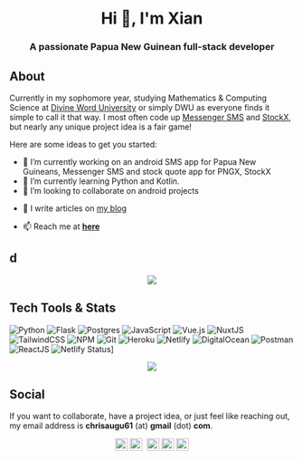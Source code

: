 <h1 align="center">Hi 👋, I'm Xian</h1>
<h3 align="center">A passionate Papua New Guinean full-stack developer</h3>

<!-- <h4 align="center">I'm a Computer Engineer, Software Developer, Open-Source Enthusiast, and an aspiring Entrepreneur.</h4> -->
<!-- <p align="center"> <img src="https://img.shields.io/github/followers/bolorundurovj?style=social" alt="bolorundurovj" /> 
  <img src="https://img.shields.io/github/last-commit/bolorundurovj/bolorundurovj" alt="bolorundurovj" /> 
<img src="https://img.shields.io/twitter/follow/bolorundurovb?label=Follow%20me&style=social" alt="bolorundurovb" />
</p> -->
## About

Currently in my sophomore year, studying Mathematics & Computing Science at [Divine Word University](https://www.dwu.ac.pg) or simply DWU as everyone finds it simple to call it that way. I most often code up [Messenger SMS](https://github.com/chrisaugu/MessengerSMS) and [StockX](https://github.com/chrisaugu/StockX), but nearly any unique project idea is a fair game!

Here are some ideas to get you started:
- 🔭 I’m currently working on an android SMS app for Papua New Guineans, Messenger SMS and stock quote app for PNGX, StockX
- 🌱 I’m currently learning Python and Kotlin.
- 👯 I’m looking to collaborate on android projects
<!-- - 👯 I’m looking to working on **any short-term project** -->
<!-- - 👯 I’m looking to collaborate on **any interesting project** -->
<!-- - 🤔 I’m looking for help with ... -->
- 📝  I  write articles on [my blog](https://www.christianaugustyn.me/blog/)
<!-- - 💬  Ask me about **Python, Heroku, and Javascript** -->
<!-- - 💬 Ask me about ... -->
- 📫 Reach me at **[here](mailto:chrisaugu61@gmail.com)**
<!-- - 😄 Pronouns: ... -->
<!-- - ⚡ Fun fact: **I'm conversational in Mandarin Chinese** -->
<!-- - 👨‍💻 All of my projects are available at [my portfolio](https://bolorundurovb.live) -->

## d
<!-- ![ReadMe Card](https://github-readme-stats.vercel.app/api/pin/?username=chrisaugu&repo=dwuwifitoken) -->
<p align="center">
  <img src="https://github-readme-stats.vercel.app/api/pin/?username=chrisaugu&repo=dwuwifitoken"/>
</p>

<!-- <h2 align="center">🏆 Trophies</h2></a>
<p align="center"> <img width=800 src="https://github-profile-trophy.vercel.app/?username=bolorundurovj&margin-w=30"/>
</p> -->

## Tech Tools & Stats
![Python](https://img.shields.io/badge/python-%2314354C.svg?style=for-the-badge&logo=python&logoColor=white)
![Flask](https://img.shields.io/badge/flask-%23000.svg?style=for-the-badge&logo=flask&logoColor=white)
![Postgres](https://img.shields.io/badge/postgres-%23316192.svg?style=for-the-badge&logo=postgresql&logoColor=white)
![JavaScript](https://img.shields.io/badge/javascript-%23323330.svg?style=for-the-badge&logo=javascript&logoColor=%23F7DF1E)
![Vue.js](https://img.shields.io/badge/vuejs-%2335495e.svg?style=for-the-badge&logo=vuedotjs&logoColor=%234FC08D)
![NuxtJS](https://img.shields.io/badge/Nuxt-black?style=for-the-badge&logo=nuxt.js&logoColor=white)
![TailwindCSS](https://img.shields.io/badge/tailwindcss-%2338B2AC.svg?style=for-the-badge&logo=tailwind-css&logoColor=white)
![NPM](https://img.shields.io/badge/NPM-%23000000.svg?style=for-the-badge&logo=npm&logoColor=white)
![Git](https://img.shields.io/badge/git-%23F05033.svg?style=for-the-badge&logo=git&logoColor=white)
![Heroku](https://img.shields.io/badge/heroku-%23430098.svg?style=for-the-badge&logo=heroku&logoColor=white)
![Netlify](https://img.shields.io/badge/netlify-%23000000.svg?style=for-the-badge&logo=netlify&logoColor=#00C7B7)
![DigitalOcean](https://img.shields.io/badge/DigitalOcean-%230167ff.svg?style=for-the-badge&logo=digitalOcean&logoColor=white)
![Postman](https://img.shields.io/badge/Postman-FF6C37?style=for-the-badge&logo=postman&logoColor=white)
![ReactJS](https://img.shields.io/badge/ReactJS-DF5C37?style=for-the-badge&logo=react&logoColor=white)
![Netlify Status](https://api.netlify.com/api/v1/badges/81f36fda-102b-41f9-8a04-77e6646a5b11/deploy-status)]

<!-- ![Github stats](https://github-readme-stats.vercel.app/api?username=chrisaugu) -->
<p align="center" height='130px'>
  <img src="https://github-readme-stats.vercel.app/api?username=chrisaugu&show_icons=true" />
  <!-- <img src="https://github-readme-stats.vercel.app/api?username=chrisaugu&show_icons=true&hide_title=true&include_all_commits=true&line_height=21&count_private=true&theme=graywhite&hide=prs" alt="chrisaugu"/> -->
  <!-- <img src="https://github-readme-stats.vercel.app/api/top-langs/?username=chrisaugu&layout=compact&show_icons=true&hide_title=true&line_height=21" alt="chrisaugu"/> -->
</p>

<!-- <p align="center"> <img src="https://github-readme-streak-stats.herokuapp.com?user=chrisaugu&theme=vue&currStreakNum=3180EC&ring=3180EC&fire=3180EC&sideNums=3180EC" /> </p> -->

## Social
If you want to collaborate, have a project idea, or just feel like reaching out, my email address is **chrisaugu61** (at) **gmail** (dot) **com**.
<p align="center">
  <a href="https://stackoverflow.com/chrisaugu" target="blank"><img align="center" src="https://cdn.jsdelivr.net/npm/simple-icons@3.0.1/icons/stackoverflow.svg" alt="chrisaugu" height="22" width="22" /></a>
  <a href="mailto:chrisaugu61@gmail.com" target="blank"><img align="center" src="https://cdn.jsdelivr.net/npm/simple-icons@3.0.1/icons/gmail.svg" alt="chrisaugu" height="22" width="22" /></a>&nbsp;
  <a href="https://github.com/chrisaugu" target="blank"><img align="center" src="https://cdn.jsdelivr.net/npm/simple-icons@3.0.1/icons/github.svg" alt="chrisaugu" height="22" width="22"/></a>
<!--   <a href="https://medium.com/@chrisaugu" target="blank"><img align="center" src="https://cdn.jsdelivr.net/npm/simple-icons@3.0.1/icons/medium.svg" alt="chrisaugu" height="22" width="22" /></a> -->
<!--   <a href="https://twitter.com/chrisaugu" target="blank"><img align="center" src="https://cdn.jsdelivr.net/npm/simple-icons@3.0.1/icons/twitter.svg" alt="chrisaugu" height="22" width="22" /></a> -->
  <a href="https://linkedin.com/in/chrisaugu" target="blank"><img align="center" src="https://cdn.jsdelivr.net/npm/simple-icons@3.0.1/icons/linkedin.svg" alt="chrisaugu" height="22" width="22" /></a>
  <a href="https://instagram.com/christianaugustyn" target="blank"><img align="center" src="https://cdn.jsdelivr.net/npm/simple-icons@3.0.1/icons/instagram.svg" alt="christian augustyn" height="22" width="22" /></a>
</p>
